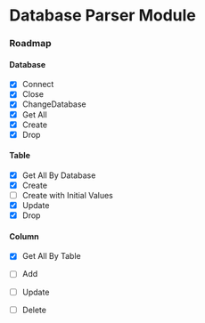 
# Database Parser Module

### Roadmap
#### Database
- [x]  Connect
- [x]  Close
- [x]  ChangeDatabase
- [x]  Get All
- [x]  Create
- [x]  Drop

#### Table
- [x]  Get All By Database
- [x]  Create
- [ ]  Create with Initial Values
- [x]  Update
- [x]  Drop

#### Column
- [x]  Get All By Table
- [ ]  Add
- [ ]  Update
- [ ]  Delete

